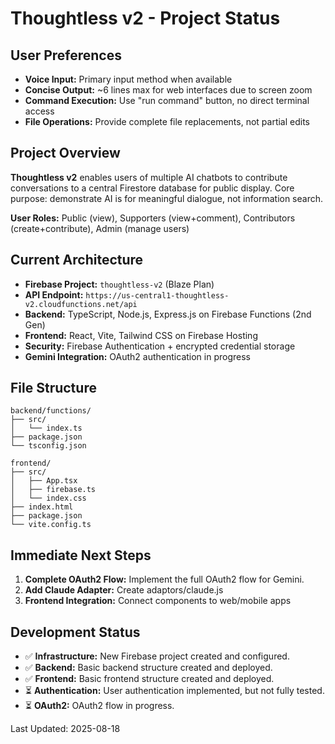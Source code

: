 # Thoughtless v2 - Project Status

## User Preferences
- **Voice Input:** Primary input method when available
- **Concise Output:** ~6 lines max for web interfaces due to screen zoom
- **Command Execution:** Use "run command" button, no direct terminal access
- **File Operations:** Provide complete file replacements, not partial edits

## Project Overview
**Thoughtless v2** enables users of multiple AI chatbots to contribute conversations to a central Firestore database for public display. Core purpose: demonstrate AI is for meaningful dialogue, not information search.

**User Roles:** Public (view), Supporters (view+comment), Contributors (create+contribute), Admin (manage users)

## Current Architecture
- **Firebase Project:** `thoughtless-v2` (Blaze Plan)
- **API Endpoint:** `https://us-central1-thoughtless-v2.cloudfunctions.net/api`
- **Backend:** TypeScript, Node.js, Express.js on Firebase Functions (2nd Gen)
- **Frontend:** React, Vite, Tailwind CSS on Firebase Hosting
- **Security:** Firebase Authentication + encrypted credential storage
- **Gemini Integration:** OAuth2 authentication in progress

## File Structure
```
backend/functions/
├── src/
│   └── index.ts
├── package.json
└── tsconfig.json

frontend/
├── src/
│   ├── App.tsx
│   ├── firebase.ts
│   └── index.css
├── index.html
├── package.json
└── vite.config.ts
```

## Immediate Next Steps
1. **Complete OAuth2 Flow:** Implement the full OAuth2 flow for Gemini.
2. **Add Claude Adapter:** Create adaptors/claude.js  
3. **Frontend Integration:** Connect components to web/mobile apps

## Development Status
- ✅ **Infrastructure:** New Firebase project created and configured.
- ✅ **Backend:** Basic backend structure created and deployed.
- ✅ **Frontend:** Basic frontend structure created and deployed.
- ⏳ **Authentication:** User authentication implemented, but not fully tested.
- ⏳ **OAuth2:** OAuth2 flow in progress.

Last Updated: 2025-08-18
